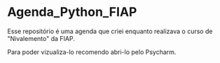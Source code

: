 # Agenda_Python_FIAP
Esse repositório é uma agenda que criei enquanto realizava o curso de "Nivalemento" da FIAP.

Para poder vizualiza-lo recomendo abri-lo pelo Psycharm.
